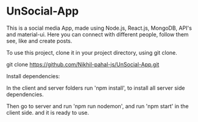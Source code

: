 # UnSocial-App
This is a social media App, made using Node.js, React.js, MongoDB, API's and material-ui.
Here you can connect with different people, follow them see, like and create posts.

To use this project, clone it in your project directory, using git clone.

git clone https://github.com/Nikhil-pahal-js/UnSocial-App.git

Install dependencies:

In the client and server folders run 'npm install', to install all server side dependencies.

Then go to server and run 'npm run nodemon', and run 'npm start' in the client side.
and it is ready to use.
